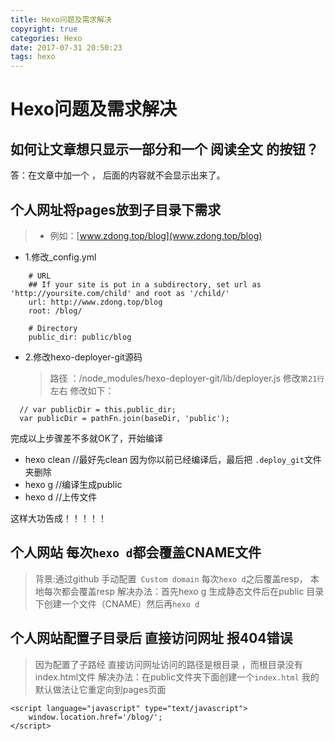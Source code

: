 ```yaml
---
title: Hexo问题及需求解决
copyright: true
categories: Hexo
date: 2017-07-31 20:50:23
tags: hexo
---
```


# Hexo问题及需求解决
## 如何让文章想只显示一部分和一个 阅读全文 的按钮？ 
答：在文章中加一个 <!--more--> ， <!--more--> 后面的内容就不会显示出来了。
## 个人网址将pages放到子目录下需求
 > * 例如：[www.zdong.top/blog](www.zdong.top/blog)
 - 1.修改_config.yml
```
    # URL
    ## If your site is put in a subdirectory, set url as 'http://yoursite.com/child' and root as '/child/'
    url: http://www.zdong.top/blog
    root: /blog/

    # Directory
    public_dir: public/blog
```
 - 2.修改hexo-deployer-git源码
   > 路径 ：/node_modules/hexo-deployer-git/lib/deployer.js
   修改` 第21行 `左右 修改如下：
```
  // var publicDir = this.public_dir;
  var publicDir = pathFn.join(baseDir, 'public');
```

完成以上步骤差不多就OK了，开始编译
 + hexo clean   //最好先clean 因为你以前已经编译后，最后把 ` .deploy_git `文件夹删除
 + hexo g  //编译生成public 
 + hexo d  //上传文件

这样大功告成！！！！！

## 个人网站 **每次` hexo d `都会覆盖CNAME文件** 
  >背景:通过github 手动配置` Custom domain` 每次` hexo d `之后覆盖resp， 本地每次都会覆盖resp
  解决办法：首先hexo g 生成静态文件后在public 目录下创建一个文件（CNAME）然后再` hexo d ` 


## 个人网站配置子目录后 直接访问网址 报404错误
  >因为配置了子路经  直接访问网址访问的路径是根目录 ，而根目录没有index.html文件
  解决办法：在public文件夹下面创建一个` index.html ` 我的默认做法让它重定向到pages页面
```
<script language="javascript" type="text/javascript"> 
    window.location.href='/blog/';
</script>
```


